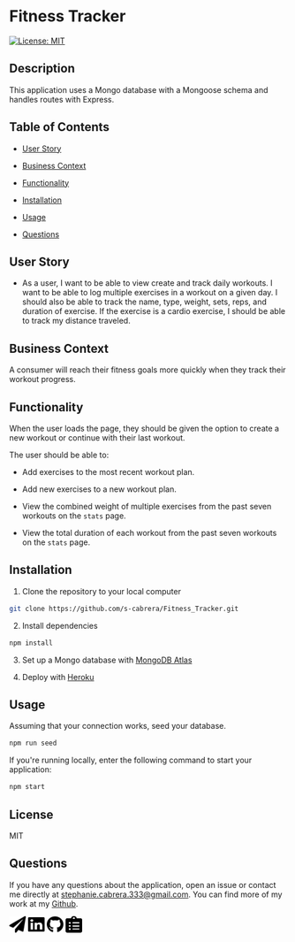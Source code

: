 # Fitness Tracker
[![License: MIT](https://img.shields.io/badge/License-MIT-yellow.svg)](https://opensource.org/licenses/MIT)

## Description 
This application uses a Mongo database with a Mongoose schema and handles routes with Express.

## Table of Contents 

* [User Story](#user-story)

* [Business Context](#business-context)

* [Functionality](#functionality)

* [Installation](#installation)

* [Usage](#usage)

* [Questions](#questions)

## User Story

* As a user, I want to be able to view create and track daily workouts. I want to be able to log multiple exercises in a workout on a given day. I should also be able to track the name, type, weight, sets, reps, and duration of exercise. If the exercise is a cardio exercise, I should be able to track my distance traveled.

## Business Context

A consumer will reach their fitness goals more quickly when they track their workout progress.

## Functionality

When the user loads the page, they should be given the option to create a new workout or continue with their last workout.

The user should be able to:

  * Add exercises to the most recent workout plan.

  * Add new exercises to a new workout plan.

  * View the combined weight of multiple exercises from the past seven workouts on the `stats` page.

  * View the total duration of each workout from the past seven workouts on the `stats` page.


## Installation
1. Clone the repository to your local computer

```bash
git clone https://github.com/s-cabrera/Fitness_Tracker.git
```

2. Install dependencies
```bash
npm install
```

3. Set up a Mongo database with [MongoDB Atlas](https://www.mongodb.com/cloud/atlas/efficiency?utm_content=controlaterms&utm_source=google&utm_campaign=gs_americas_united_states_search_core_brand_atlas_desktop&utm_term=mongodb%20atlas&utm_medium=cpc_paid_search&utm_ad=e&utm_ad_campaign_id=12212624338&gclid=CjwKCAjwy7CKBhBMEiwA0Eb7aunO0eoHlak6jpPH6XZVEdZGCgStSlhJ2TvVG5Zhqn6roECPOSX4ZhoCeGIQAvD_BwE)

4. Deploy with [Heroku](https://id.heroku.com/login)

## Usage
Assuming that your connection works, seed your database.
```bash
npm run seed
```

If you're running locally, enter the following command to start your application:
```bash
npm start
```


## License
MIT 

## Questions
If you have any questions about the application, open an issue or contact me directly at stephanie.cabrera.333@gmail.com. You can find more of my work at my [Github](https://github.com/s-cabrera/). 

<a href="mailto:stephanie.cabrera.333@gmail.com?"><img src="paper-plane-solid.svg" width="30" height="30"/></a>
<a href="https://www.linkedin.com/in/stephanie-cabrera-809999139/"><img src="linkedin-brands.svg" width="30" height="30"/></a>
<a href="https://github.com/s-cabrera/"><img src="github-brands.svg" width="30" height="30"/></a>
<a href="https://s-cabrera.github.io/Portfolio/"><img src="clipboard-list-solid.svg" width="30" height="30"/></a>